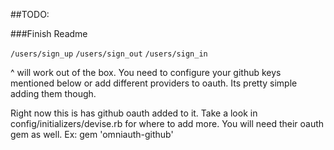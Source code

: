 ##TODO:

###Finish Readme
<p>

`/users/sign_up`
`/users/sign_out`
`/users/sign_in`

^ will work out of the box. You need to configure your github keys mentioned
below or add different providers to oauth. Its pretty simple adding them though.
</p>
<p>
Right now this is has github oauth added to it. Take a look in
config/initializers/devise.rb for where to add more. You will need
their oauth gem as well. Ex: gem 'omniauth-github'
</p>
